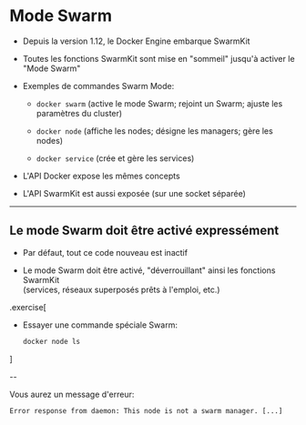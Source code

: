 # Mode Swarm

- Depuis la version 1.12, le Docker Engine embarque SwarmKit

- Toutes les fonctions SwarmKit sont mise en "sommeil" jusqu'à activer le "Mode Swarm"

- Exemples de commandes Swarm Mode:

  - `docker swarm` (active le mode Swarm; rejoint un Swarm; ajuste les paramètres du cluster)

  - `docker node` (affiche les nodes; désigne les managers; gère les nodes)

  - `docker service` (crée et gère les services)

- L'API Docker expose les mêmes concepts

- L'API SwarmKit est aussi exposée (sur une socket séparée)

---

## Le mode Swarm doit être activé expressément

- Par défaut, tout ce code nouveau est inactif

- Le mode Swarm doit être activé, "déverrouillant" ainsi les fonctions SwarmKit
  <br/>(services, réseaux superposés prêts à l'emploi, etc.)

.exercise[

- Essayer une commande spéciale Swarm:
  ```bash
  docker node ls
  ```

<!-- Ignore errors: ```wait not a swarm manager``` -->

]

--

Vous aurez un message d'erreur:
```
Error response from daemon: This node is not a swarm manager. [...]
```

